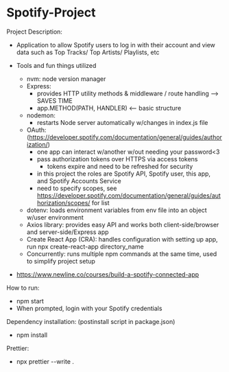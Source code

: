 # Spotify-Project

Project Description:

- Application to allow Spotify users to log in with their account and view data such as Top Tracks/ Top Artists/ Playlists, etc
- Tools and fun things utilized
    - nvm: node version manager
    - Express: 
        - provides HTTP utility methods & middleware / route handling --> SAVES TIME
        - app.METHOD(PATH, HANDLER) <-- basic structure
    - nodemon: 
        - restarts Node server automatically w/changes in index.js file
    - OAuth: (https://developer.spotify.com/documentation/general/guides/authorization/)
        - one app can interact w/another w/out needing your password<3
        - pass authorization tokens over HTTPS via access tokens
            - tokens expire and need to be refreshed for security
        - in this project the roles are Spotify API, Spotify user, this app, and Spotify Accounts Service
        - need to specify scopes, see https://developer.spotify.com/documentation/general/guides/authorization/scopes/ for list
    - dotenv: loads environment variables from env file into an object w/user environment
    - Axios library: provides easy API and works both client-side/browser and server-side/Express app
    - Create React App (CRA): handles configuration with setting up app, run npx create-react-app directory_name
    - Concurrently: runs multiple npm commands at the same time, used to simplify project setup
    
    
- https://www.newline.co/courses/build-a-spotify-connected-app

How to run:

- npm start
- When prompted, login with your Spotify credentials

Dependency installation: (postinstall script in package.json)
- npm install

Prettier: 
- npx prettier --write .
